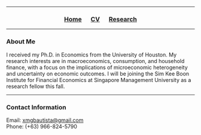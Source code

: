 ___

<h3> 
    <p align="center"> 
        <a href="https://xmgbautista.github.io/">Home</a> &emsp;
        <a href="https://xmgbautista.github.io/assets/cv/cv_xmgbautista.pdf">CV</a> &emsp;
        <a href="https://xmgbautista.github.io/research">Research</a>
    </p>
</h3>

___

### About Me 

I received my Ph.D. in Economics from the University of Houston. My research interests are in macroeconomics, consumption, and household finance, with a focus on the implications of microeconomic heterogeneity and uncertainty on economic outcomes. I will be joining the Sim Kee Boon Institute for Financial Economics at Singapore Management University as a research fellow this fall.
<br>

___

### Contact Information 

Email: [xmgbautista@gmail.com](mailto:xmgbautista@gmail.com)<br>
Phone: (+63) 966-824-5790














<!--- ## Welcome to GitHub Pages.

You can use the [editor on GitHub](https://github.com/xmgbautista/xmgbautista.github.io/edit/main/README.md) to maintain and preview the content for your website in Markdown files.

Whenever you commit to this repository, GitHub Pages will run [Jekyll](https://jekyllrb.com/) to rebuild the pages in your site, from the content in your Markdown files.

### Markdown

Markdown is a lightweight and easy-to-use syntax for styling your writing. It includes conventions for

```markdown
Syntax highlighted code block

# Header 1
## Header 2
### Header 3

- Bulleted
- List

1. Numbered
2. List

**Bold** and _Italic_ and `Code` text

[Link](url) and ![Image](src)
```

For more details see [GitHub Flavored Markdown](https://guides.github.com/features/mastering-markdown/).

### Jekyll Themes

Your Pages site will use the layout and styles from the Jekyll theme you have selected in your [repository settings](https://github.com/xmgbautista/xmgbautista.github.io/settings/pages). The name of this theme is saved in the Jekyll `_config.yml` configuration file.

### Support or Contact

Having trouble with Pages? Check out our [documentation](https://docs.github.com/categories/github-pages-basics/) or [contact support](https://support.github.com/contact) and we’ll help you sort it out.--->
